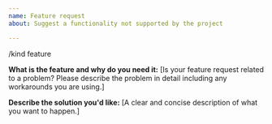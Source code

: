 ```yaml
---
name: Feature request
about: Suggest a functionality not supported by the project

---
```


/kind feature

**What is the feature and why do you need it:**
[Is your feature request related to a problem? Please describe the problem in detail including any workarounds you are using.]

**Describe the solution you'd like:**
[A clear and concise description of what you want to happen.]
